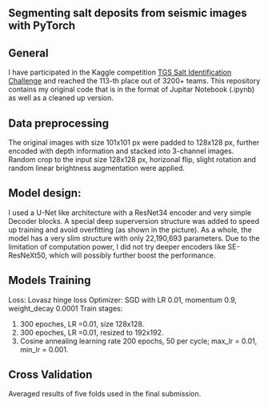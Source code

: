 ## Segmenting salt deposits from seismic images with PyTorch

## General
I have participated in the Kaggle competition [TGS Salt Identification Challenge](https://www.kaggle.com/c/tgs-salt-identification-challenge) and reached the 113-th place out of 3200+ teams. This repository contains my original code that is in the format of Jupitar Notebook (.ipynb) as well as a cleaned up version.

## Data preprocessing
The original images with size 101x101 px were padded to 128x128 px, further encoded with depth information and stacked into 3-channel images. Random crop to the input size 128x128 px, horizonal flip, slight rotation and random linear brightness augmentation were applied.

## Model design:
I used a U-Net like architecture with a ResNet34 encoder and very simple Decoder blocks. A special deep superversion structure was added to speed up training and avoid overfitting (as shown in the picture). As a whole, the model has a very slim structure with only 22,190,693 parameters. Due to the limitation of computation power, I did not try deeper encoders like SE-ResNeXt50, which will possibly further boost the performance.

## Models Training
Loss: Lovasz hinge loss
Optimizer: SGD with LR 0.01, momentum 0.9, weight_decay 0.0001
Train stages:
1) 300 epoches, LR =0.01, size 128x128.
2) 300 epoches, LR =0.01, resized to 192x192.
3) Cosine annealing learning rate 200 epochs, 50 per cycle; max_lr = 0.01, min_lr = 0.001.

## Cross Validation
Averaged results of five folds used in the final submission.

